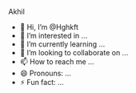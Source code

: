 Akhil
- 👋 Hi, I’m @Hghkft
- 👀 I’m interested in ...
- 🌱 I’m currently learning ...
- 💞️ I’m looking to collaborate on ...
- 📫 How to reach me ...
- 😄 Pronouns: ...
- ⚡ Fun fact: ...

<!---
Hghkft/Hghkft is a ✨ special ✨ repository because its `README.md` (this file) appears on your GitHub profile.
You can click the Preview link to take a look at your changes.
--->
